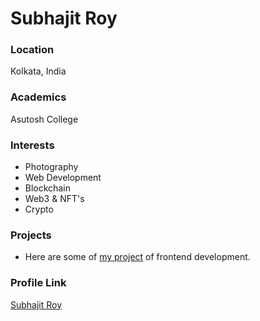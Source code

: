 # Subhajit Roy

### Location

Kolkata, India

### Academics

Asutosh College

### Interests

- Photography
- Web Development
- Blockchain
- Web3 & NFT's
- Crypto

### Projects

- Here are some of [my project](https://github.com/subhajitroycode?tab=repositories) of frontend development.

### Profile Link

[Subhajit Roy](https://github.com/subhajitroycode)